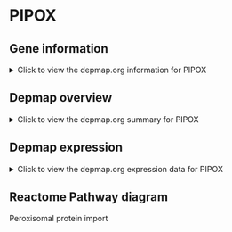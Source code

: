 <h1>PIPOX</h1>

<h2>Gene information</h2>
<details>
  <summary>Click to view the depmap.org information for PIPOX</summary>
  <iframe src="https://depmap.org/portal/gene/PIPOX?tab=about" style="border:none;width:100%;height:800px"></iframe>
</details>

<h2>Depmap overview</h2>
<details>
  <summary>Click to view the depmap.org summary for PIPOX</summary>
  <iframe src="https://depmap.org/portal/gene/PIPOX?tab=overview" style="border:none;width:100%;height:800px"></iframe>
</details>

<h2>Depmap expression</h2>
<details>
  <summary>Click to view the depmap.org expression data for PIPOX</summary>
  <iframe src="https://depmap.org/portal/gene/PIPOX?tab=characterization" style="border:none;width:100%;height:800px"></iframe>
</details>



<h2>Reactome Pathway diagram</h2>
Peroxisomal protein import
<div id="diagramHolder"></div>

<script>
    //Creating the Reactome Diagram widget
    //Take into account a proxy needs to be set up in your server side pointing to www.reactome.org
    function onReactomeDiagramReady(){  //This function is automatically called when the widget code is ready to be used
        var diagram = Reactome.Diagram.create({
            "placeHolder" : "diagramHolder",
            "width" : 900,
            "height" : 500
        });

        //Initialising it to the "Hemostasis" pathway
        diagram.loadDiagram("R-HSA-9033241");

        //Adding different listeners

        diagram.onDiagramLoaded(function (loaded) {
            console.info("Loaded ", loaded);
            diagram.flagItems("BAD");
	    diagram.flagItems("Q92934");
            if (loaded == "R-HSA-9033241") diagram.selectItem("R-HSA-9033241");
        });

     }
</script>



